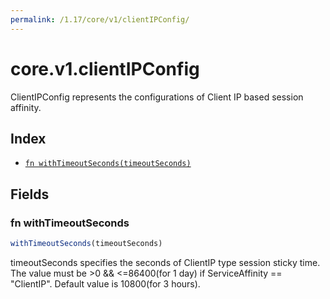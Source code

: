 ```yaml
---
permalink: /1.17/core/v1/clientIPConfig/
---
```


# core.v1.clientIPConfig

ClientIPConfig represents the configurations of Client IP based session affinity.

## Index

* [`fn withTimeoutSeconds(timeoutSeconds)`](#fn-withtimeoutseconds)

## Fields

### fn withTimeoutSeconds

```ts
withTimeoutSeconds(timeoutSeconds)
```

timeoutSeconds specifies the seconds of ClientIP type session sticky time. The value must be >0 && <=86400(for 1 day) if ServiceAffinity == "ClientIP". Default value is 10800(for 3 hours).
